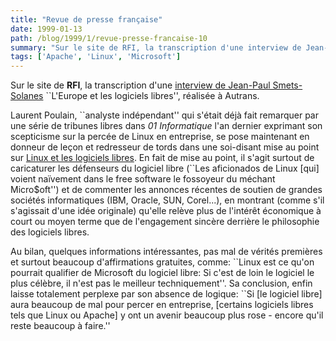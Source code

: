 ```yaml
---
title: "Revue de presse française"
date: 1999-01-13
path: /blog/1999/1/revue-presse-francaise-10
summary: "Sur le site de RFI, la transcription d'une interview de Jean-Paul Smets-Solanes ``L'Europe et les logiciels libres'', réalisée à Autrans."
tags: ['Apache', 'Linux', 'Microsoft']
---
```


<P>
Sur le site de <B>RFI</B>, la transcription d'une <A HREF="http://www.rfi.fr/Kiosque/Mfi/Autrans/vendredi/fiches/fiche35.htm">interview de Jean-Paul Smets-Solanes</A> ``L'Europe et les logiciels libres'', réalisée à Autrans.
</P>

<P>
Laurent Poulain, ``analyste indépendant'' qui s'était déjà
fait remarquer par une série de tribunes libres dans <EM>01
Informatique</EM> l'an dernier exprimant son scepticisme sur la
percée de Linux en entreprise, se pose maintenant en donneur de
leçon et redresseur de tords dans une soi-disant mise au point sur
<A HREF="http://www.ldh.org/Dossiers/Humeur/linux.html">Linux et les
logiciels libres</A>. En fait de mise au point, il s'agit surtout
de caricaturer les défenseurs du logiciel libre (``Les aficionados
de Linux [qui] voient naïvement dans le free software le fossoyeur du
méchant Micro$oft'') et de commenter les annonces récentes de soutien de
grandes sociétés informatiques (IBM, Oracle, SUN, Corel...), en montrant
(comme s'il s'agissait d'une idée originale) qu'elle relève plus de l'intérêt
économique à court ou moyen terme que de l'engagement sincère derrière
le philosophie des logiciels libres.
</P>

<P>
Au bilan, quelques informations intéressantes, pas mal de vérités
premières et surtout beaucoup d'affirmations gratuites, comme: ``Linux
est ce qu'on pourrait qualifier de Microsoft du logiciel libre: Si
c'est de loin le logiciel le plus célèbre, il n'est pas le meilleur
techniquement''.  Sa conclusion, enfin laisse totalement perplexe par
son absence de logique: ``Si [le logiciel libre] aura beaucoup de mal
pour percer en entreprise, [certains logiciels libres tels que Linux ou
Apache] y ont un avenir beaucoup plus rose - encore qu'il reste beaucoup
à faire.''
</P>


